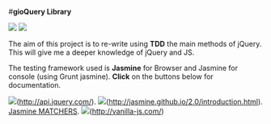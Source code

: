#**gioQuery Library**

<div class="pics">
<img src= http://www.paulund.co.uk/wp-content/uploads/2014/06/jquery-logo1.png>
<img src= http://xitrus.es/blog/imgs/vnll.jpg>
</div>


The aim of this project is to re-write using **TDD** the main methods of jQuery. This will give me a deeper knowledge of jQuery and JS.

The testing framework used is **Jasmine** for Browser and Jasmine for console (using Grunt jasmine). __Click__ on the buttons below for documentation.

<img src= https://img.shields.io/badge/jQuery-JS-blue.svg>(http://api.jquery.com/).
<img src=https://img.shields.io/badge/Jasmine-TDD-ff69b4.svg>(http://jasmine.github.io/2.0/introduction.html).
[Jasmine MATCHERS](https://github.com/JamieMason/Jasmine-Matchers).
<img src= https://img.shields.io/badge/Vanilla-JS-yellow.svg>(http://vanilla-js.com/)
